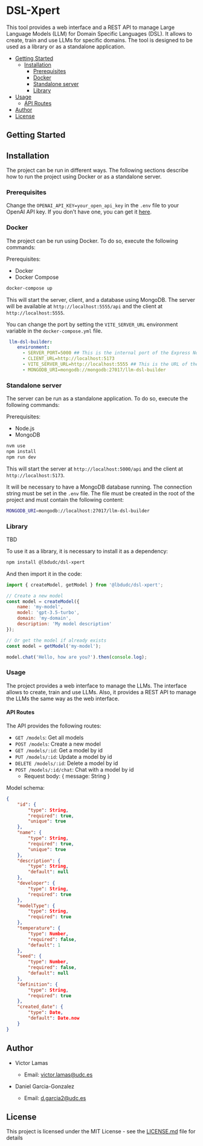 # DSL-Xpert

This tool provides a web interface  and a REST API to manage Large Language Models (LLM) for Domain Specific Languages (DSL). It allows to create, train and use LLMs for specific domains. The tool is designed to be used as a library or as a standalone application.

- [Getting Started](#getting-started)
  - [Installation](#installation)
    - [Prerequisites](#prerequisites)
    - [Docker](#docker)
    - [Standalone server](#standalone-server)
    - [Library](#library)
- [Usage](#usage)
  - [API Routes](#api-routes)
- [Author](#author)
- [License](#license)

## Getting Started

## Installation

The project can be run in different ways. The following sections describe how to run the project using Docker or as a standalone server.

### Prerequisites

Change the `OPENAI_API_KEY=your_open_api_key` in the `.env` file to your OpenAI API key. If you don't have one, you can get it [here](https://beta.openai.com/signup/).

### Docker

The project can be run using Docker. To do so, execute the following commands:

Prerequisites:

- Docker
- Docker Compose

```bash
docker-compose up
```

This will start the server, client, and a database using MongoDB. The server will be available at `http://localhost:5555/api` and the client at `http://localhost:5555`.

You can change the port by setting the `VITE_SERVER_URL` environment variable in the `docker-compose.yml` file.

```yaml
 llm-dsl-builder:
    environment:
      - SERVER_PORT=5000 ## This is the internal port of the Express Node server
      - CLIENT_URL=http://localhost:5173
      - VITE_SERVER_URL=http://localhost:5555 ## This is the URL of the Nginx server
      - MONGODB_URI=mongodb://mongodb:27017/llm-dsl-builder
```

### Standalone server

The server can be run as a standalone application. To do so, execute the following commands:

Prerequisites:

- Node.js
- MongoDB

```bash
nvm use
npm install
npm run dev
```

This will start the server at `http://localhost:5000/api` and the client at `http://localhost:5173`.

It will be necessary to have a MongoDB database running. The connection string must be set in the `.env` file. The file must be created in the root of the project and must contain the following content:

```bash
MONGODB_URI=mongodb://localhost:27017/llm-dsl-builder
```

### Library

TBD

To use it as a library, it is necessary to install it as a dependency:

```bash
npm install @lbdudc/dsl-xpert
```

And then import it in the code:

```javascript
import { createModel, getModel } from '@lbdudc/dsl-xpert';

// Create a new model
const model = createModel({
    name: 'my-model',
    model: 'gpt-3.5-turbo',
    domain: 'my-domain',
    description: 'My model description'
});

// Or get the model if already exists
const model = getModel('my-model');

model.chat('Hello, how are you?').then(console.log);
```

### Usage

The project provides a web interface to manage the LLMs. The interface allows to create, train and use LLMs. Also, it provides a REST API to manage the LLMs the same way as the web interface.

#### API Routes

The API provides the following routes:

- `GET /models`: Get all models
- `POST /models`: Create a new model
- `GET /models/:id`: Get a model by id
- `PUT /models/:id`: Update a model by id
- `DELETE /models/:id`: Delete a model by id
- `POST /models/:id/chat`: Chat with a model by id
  - Request body: { message: String }

Model schema:

```json
{
    "id": {
        "type": String,
        "required": true,
        "unique": true
    },
    "name": {
        "type": String,
        "required": true,
        "unique": true
    },
    "description": {
        "type": String,
        "default": null
    },
    "developer": {
        "type": String,
        "required": true
    },
    "modelType": {
        "type": String,
        "required": true
    },
    "temperature": {
        "type": Number,
        "required": false,
        "default": 1
    },
    "seed": {
        "type": Number,
        "required": false,
        "default": null
    },
    "definition": {
        "type": String,
        "required": true
    },
    "created_date": {
        "type": Date,
        "default": Date.now
    }
}
```

## Author

- Victor Lamas
  - Email: <victor.lamas@udc.es>

- Daniel Garcia-Gonzalez
  - Email: <d.garcia2@udc.es>

## License

This project is licensed under the MIT License - see the [LICENSE.md](LICENSE.md) file for details
